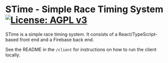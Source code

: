 # STime - Simple Race Timing System [![License: AGPL v3](https://img.shields.io/badge/License-AGPL%20v3-blue.svg)](https://www.gnu.org/licenses/agpl-3.0)

STime is a simple race timing system. It consists of a React/TypeScript-based front end and a Firebase back end.

See the README in the `/client` for instructions on how to run the client locally.
